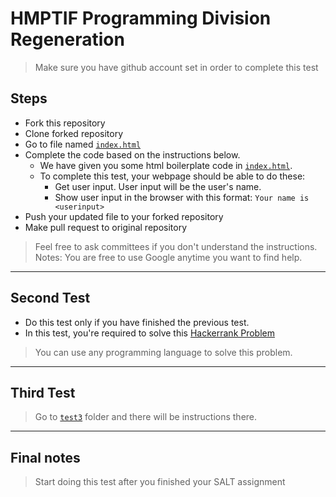 # HMPTIF Programming Division Regeneration

> Make sure you have github account set in order to complete this test

## Steps
+ Fork this repository
+ Clone forked repository
+ Go to file named [`index.html`](https://github.com/Sistech-uphmc/ProgDiv-Regen2021/blob/main/index.html)
+ Complete the code based on the instructions below.
    * We have given you some html boilerplate code in [`index.html`](https://github.com/Sistech-uphmc/ProgDiv-Regen2021/blob/main/index.html).
    * To complete this test, your webpage should be able to do these:
        - Get user input. User input will be the user's name. 
        - Show user input in the browser with this format: `Your name is <userinput>`
+ Push your updated file to your forked repository
+ Make pull request to original repository

> Feel free to ask committees if you don't understand the instructions.
> Notes: You are free to use Google anytime you want to find help.

------------
## Second Test

* Do this test only if you have finished the previous test.
* In this test, you're required to solve this [Hackerrank Problem](https://www.hackerrank.com/challenges/mini-max-sum/problem)

> You can use any programming language to solve this problem.

------------
## Third Test
> Go to [`test3`](https://github.com/Sistech-uphmc/ProgDiv-Regen2021/tree/main/test3) folder and there will be instructions there.

------------
## Final notes
> Start doing this test after you finished your SALT assignment
